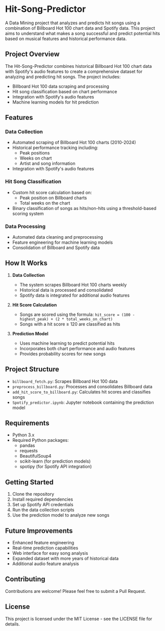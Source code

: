 # Hit-Song-Predictor

A Data Mining project that analyzes and predicts hit songs using a combination of Billboard Hot 100 chart data and Spotify data. This project aims to understand what makes a song successful and predict potential hits based on musical features and historical performance data.

## Project Overview

The Hit-Song-Predictor combines historical Billboard Hot 100 chart data with Spotify's audio features to create a comprehensive dataset for analyzing and predicting hit songs. The project includes:

- Billboard Hot 100 data scraping and processing
- Hit song classification based on chart performance
- Integration with Spotify's audio features
- Machine learning models for hit prediction

## Features

### Data Collection

- Automated scraping of Billboard Hot 100 charts (2010-2024)
- Historical performance tracking including:
  - Peak positions
  - Weeks on chart
  - Artist and song information
- Integration with Spotify's audio features

### Hit Song Classification

- Custom hit score calculation based on:
  - Peak position on Billboard charts
  - Total weeks on the chart
- Binary classification of songs as hits/non-hits using a threshold-based scoring system

### Data Processing

- Automated data cleaning and preprocessing
- Feature engineering for machine learning models
- Consolidation of Billboard and Spotify data

## How It Works

1. **Data Collection**

   - The system scrapes Billboard Hot 100 charts weekly
   - Historical data is processed and consolidated
   - Spotify data is integrated for additional audio features

2. **Hit Score Calculation**

   - Songs are scored using the formula: `hit_score = (100 - highest_peak) + (2 * total_weeks_on_chart)`
   - Songs with a hit score ≥ 120 are classified as hits

3. **Prediction Model**
   - Uses machine learning to predict potential hits
   - Incorporates both chart performance and audio features
   - Provides probability scores for new songs

## Project Structure

- `billboard_fetch.py`: Scrapes Billboard Hot 100 data
- `preprocess_billboard.py`: Processes and consolidates Billboard data
- `add_hit_score_to_billboard.py`: Calculates hit scores and classifies songs
- `Spotify_predictor.ipynb`: Jupyter notebook containing the prediction model

## Requirements

- Python 3.x
- Required Python packages:
  - pandas
  - requests
  - BeautifulSoup4
  - scikit-learn (for prediction models)
  - spotipy (for Spotify API integration)

## Getting Started

1. Clone the repository
2. Install required dependencies
3. Set up Spotify API credentials
4. Run the data collection scripts
5. Use the prediction model to analyze new songs

## Future Improvements

- Enhanced feature engineering
- Real-time prediction capabilities
- Web interface for easy song analysis
- Expanded dataset with more years of historical data
- Additional audio feature analysis

## Contributing

Contributions are welcome! Please feel free to submit a Pull Request.

## License

This project is licensed under the MIT License - see the LICENSE file for details.
